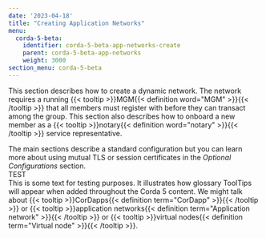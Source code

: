 ```yaml
---
date: '2023-04-18'
title: "Creating Application Networks"
menu:
  corda-5-beta:
    identifier: corda-5-beta-app-networks-create
    parent: corda-5-beta-app-networks
    weight: 3000
section_menu: corda-5-beta
---
```

This section describes how to create a dynamic network. The network requires a running {{< tooltip >}}MGM{{< definition word="MGM" >}}{{< /tooltip >}} that all members must register with before they can transact among the group. This section also describes how to onboard a new member as a {{< tooltip >}}notary{{< definition word="notary" >}}{{< /tooltip >}} service representative. 

The main sections describe a standard configuration but you can learn more about using mutual TLS or session certificates in the _Optional Configurations_ section.
<BR>TEST
<BR>This is some text for testing purposes. It illustrates how glossary ToolTips will appear when added throughout the Corda 5 content. We might talk about {{< tooltip >}}CorDapps{{< definition term="CorDapp" >}}{{< /tooltip >}} or {{< tooltip >}}application networks{{< definition term="Application network" >}}{{< /tooltip >}} or {{< tooltip >}}virtual nodes{{< definition term="Virtual node" >}}{{< /tooltip >}}.